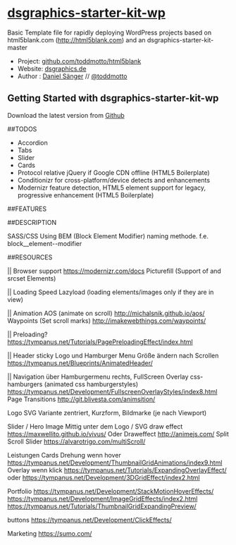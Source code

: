 # [dsgraphics-starter-kit-wp]()

Basic Template file for rapidly deploying WordPress projects based on html5blank.com (http://html5blank.com)
and an dsgraphics-starter-kit-master

* Project: [github.com/toddmotto/html5blank](https://github.com/dsnger/dsgraphics-starter-kit-master)
* Website: [dsgraphics.de](http://dsgraphics.de)
* Author : [Daniel Sänger](http://daniel-saenger.de) // [@toddmotto](http://twitter.com/dsnger)


## Getting Started with dsgraphics-starter-kit-wp

Download the latest version from [Github](https://github.com/dsnger/dsgraphics-starter-kit-master)

##TODOS

* Accordion
* Tabs
* Slider
* Cards
* Protocol relative jQuery if Google CDN offline (HTML5 Boilerplate)
* Conditionizr for cross-platform/device detects and enhancements
* Modernizr feature detection, HTML5 element support for legacy, progressive enhancement (HTML5 Boilerplate)




##FEATURES


##DESCRIPTION

SASS/CSS
Using BEM (Block Element Modifier) naming methode.
f.e. block__element--modifier





##RESOURCES

|| Browser support
https://modernizr.com/docs
Picturefill (Support of <picture> and srcset Elements)


|| Loading Speed
Lazyload (loading elements/images only if they are in view)


|| Animation
AOS (animate on scroll)
http://michalsnik.github.io/aos/
Waypoints (Set scroll marks)
http://imakewebthings.com/waypoints/


|| Preloading?
https://tympanus.net/Tutorials/PagePreloadingEffect/index.html


|| Header sticky
Logo und Hamburger Menu
Größe ändern nach Scrollen
https://tympanus.net/Blueprints/AnimatedHeader/

|| Navigation
über Hamburgermenu rechts, FullScreen Overlay
css-hamburgers (animated css hamburgerstyles)
https://tympanus.net/Development/FullscreenOverlayStyles/index8.html
Page Transitions
http://git.blivesta.com/animsition/

Logo
SVG Variante zentriert, Kurzform, Bildmarke (je nach Viewport)


Slider / Hero Image
Mittig unter dem Logo / SVG draw effect
https://maxwellito.github.io/vivus/
Oder Draweffect
http://animejs.com/
Split Scroll Slider
https://alvarotrigo.com/multiScroll/



Leistungen Cards
Drehung wenn hover
https://tympanus.net/Development/ThumbnailGridAnimations/index9.html
Overlay wenn klick
https://tympanus.net/Tutorials/ExpandingOverlayEffect/
oder
https://tympanus.net/Development/3DGridEffect/index2.html


Portfolio
https://tympanus.net/Development/StackMotionHoverEffects/
https://tympanus.net/Development/ImageGridEffects/index2.html
https://tympanus.net/Tutorials/ThumbnailGridExpandingPreview/

buttons
https://tympanus.net/Development/ClickEffects/

Marketing
https://sumo.com/
